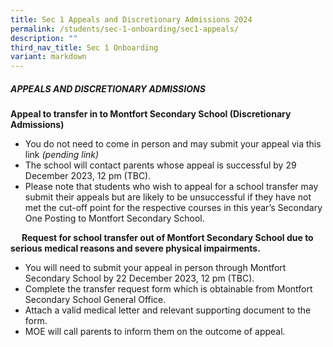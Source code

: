 ```yaml
---
title: Sec 1 Appeals and Discretionary Admissions 2024
permalink: /students/sec-1-onboarding/sec1-appeals/
description: ""
third_nav_title: Sec 1 Onboarding
variant: markdown
---
```

##### APPEALS AND DISCRETIONARY ADMISSIONS

**Appeal to transfer in to Montfort Secondary School (Discretionary Admissions)**
* You do not need to come in person and may submit your appeal via this link *(pending link)*
* The school will contact parents whose appeal is successful by 29 December 2023, 12 pm (TBC).
* Please note that students who wish to appeal for a school transfer may submit their appeals but are likely to be unsuccessful if they have not met the cut-off point for the respective courses in this year’s Secondary One Posting to Montfort Secondary School. 

 
**Request for school transfer out of Montfort Secondary School due to serious medical reasons and severe physical impairments.**

* You will need to submit your appeal in person through Montfort Secondary School by 22 December 2023, 12 pm (TBC).
* Complete the transfer request form which is obtainable from Montfort Secondary School General Office.
* Attach a valid medical letter and relevant supporting document to the form.
* MOE will call parents to inform them on the outcome of appeal.